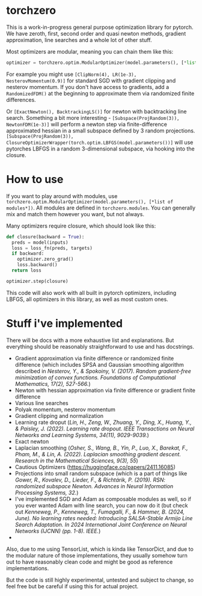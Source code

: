 # torchzero
This is a work-in-progress general purpose optimization library for pytorch. We have zeroth, first, second order and quasi newton methods, gradient approximation, line searches and a whole lot of other stuff.

Most optimizers are modular, meaning you can chain them like this:
```py
optimizer = torchzero.optim.ModularOptimizer(model.parameters(), [*list of modules*])`
```
For example you might use `[ClipNorm(4), LR(1e-3), NesterovMomentum(0.9)]` for standard SGD with gradient clipping and nesterov momentum. If you don't have access to gradients, add a `RandomizedFDM()` at the beginning to approximate them via randomized finite differences. 

Or `[ExactNewton(), BacktrackingLS()]` for newton with backtracking line search. Something a bit more interesting - `[Subspace(ProjRandom(3)), NewtonFDM(1e-3)]` will perform a newton step via finite-difference approximated hessian in a small subspace defined by 3 random projections. `[Subspace(ProjRandom(3)), ClosureOptimizerWrapper(torch.optim.LBFGS(model.parameters())]` will use pytorches LBFGS in a random 3-dimensional subspace, via hooking into the closure. 

# How to use

If you want to play around with modules, use `torchzero.optim.ModularOptimizer(model.parameters(), [*list of modules*])`. All modules are defined in `torchzero.modules`. You can generally mix and match them however you want, but not always. 

Many optimizers require closure, which should look like this:
```py
def closure(backward = True):
  preds = model(inputs)
  loss = loss_fn(preds, targets)
  if backward:
    optimizer.zero_grad()
    loss.backward()
  return loss

optimizer.step(closure)
```
This code will also work with all built in pytorch optimizers, including LBFGS, all optimizers in this library, as well as most custom ones.

# Stuff i've implemented
There will be docs with a more exhaustive list and explanations. But everything should be reasonably straightforward to use and has docstrings.
- Gradient approximation via finite difference or randomized finite difference (which includes SPSA and Gaussian smoothing algorithm described in *Nesterov, Y., & Spokoiny, V. (2017). Random gradient-free minimization of convex functions. Foundations of Computational Mathematics, 17(2), 527-566.*)
- Newton with hessian approximation via finite difference or gradient finite difference
- Various line searches
- Polyak momentum, nesterov momentum
- Gradient clipping and normalization
- Learning rate droput (*Lin, H., Zeng, W., Zhuang, Y., Ding, X., Huang, Y., & Paisley, J. (2022). Learning rate dropout. IEEE Transactions on Neural Networks and Learning Systems, 34(11), 9029-9039.*)
- Exact newton
- Laplacian smoothing (*Osher, S., Wang, B., Yin, P., Luo, X., Barekat, F., Pham, M., & Lin, A. (2022). Laplacian smoothing gradient descent. Research in the Mathematical Sciences, 9(3), 55*)
- Cautious Optimizers (https://huggingface.co/papers/2411.16085)
- Projections into small random subspace (which is a part of things like *Gower, R., Kovalev, D., Lieder, F., & Richtárik, P. (2019). RSN: randomized subspace Newton. Advances in Neural Information Processing Systems, 32.*)
- I've implemented SGD and Adam as composable modules as well, so if you ever wanted Adam with line search, you can now do it (but check out *Kenneweg, P., Kenneweg, T., Fumagalli, F., & Hammer, B. (2024, June). No learning rates needed: Introducing SALSA-Stable Armijo Line Search Adaptation. In 2024 International Joint Conference on Neural Networks (IJCNN) (pp. 1-8). IEEE.*)
- 
Also, due to me using TensorList, which is kinda like TensorDict, and due to the modular nature of those implementations, they usually somehow turn out to have reasonably clean code and might be good as reference implementations.

But the code is still highly experimental, untested and subject to change, so feel free but be careful if using this for actual project.

